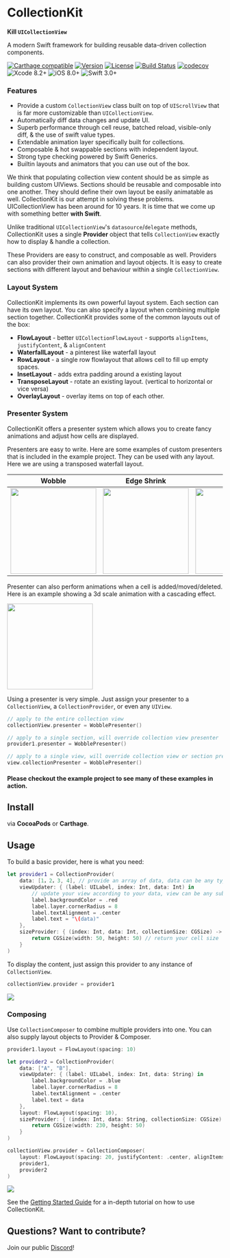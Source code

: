 # CollectionKit

**Kill `UICollectionView`**

A modern Swift framework for building reusable data-driven collection components.

[![Carthage compatible](https://img.shields.io/badge/Carthage-Compatible-brightgreen.svg?style=flat)](https://github.com/Carthage/Carthage)
[![Version](https://img.shields.io/cocoapods/v/CollectionKit.svg?style=flat)](http://cocoapods.org/pods/CollectionKit)
[![License](https://img.shields.io/cocoapods/l/CollectionKit.svg?style=flat)](https://github.com/SoySauceLab/CollectionKit/blob/master/LICENSE?raw=true)
[![Build Status](https://travis-ci.org/SoySauceLab/CollectionKit.svg?branch=master)](https://travis-ci.org/SoySauceLab/CollectionKit)
[![codecov](https://codecov.io/gh/SoySauceLab/CollectionKit/branch/master/graph/badge.svg)](https://codecov.io/gh/SoySauceLab/CollectionKit)
![Xcode 8.2+](https://img.shields.io/badge/Xcode-8.2%2B-blue.svg)
![iOS 8.0+](https://img.shields.io/badge/iOS-8.0%2B-blue.svg)
![Swift 3.0+](https://img.shields.io/badge/Swift-3.0%2B-orange.svg)

### Features

* Provide a custom `CollectionView` class built on top of `UIScrollView` that is far more customizable than `UICollectionView`.
* Automatically diff data changes and update UI.
* Superb performance through cell reuse, batched reload, visible-only diff, & the use of swift value types.
* Extendable animation layer specifically built for collections.
* Composable & hot swappable sections with independent layout.
* Strong type checking powered by Swift Generics.
* Builtin layouts and animators that you can use out of the box.

We think that populating collection view content should be as simple as building custom UIViews. Sections should be reusable and composable into one another. They should define their own layout be easily animatable as well. CollectionKit is our attempt in solving these problems. UICollectionView has been around for 10 years. It is time that we come up with something better **with Swift**.

Unlike traditional `UICollectionView`'s `datasource`/`delegate` methods, CollectionKit uses a single **Provider** object that tells `CollectionView` exactly how to display & handle a collection.

These Providers are easy to construct, and composable as well. Providers can also provider their own animation and layout objects. It is easy to create sections with different layout and behaviour within a single `CollectionView`.

### Layout System

CollectionKit implements its own powerful layout system. Each section can have its own layout. You can also specify a layout when combining multiple section together. CollectionKit provides some of the common layouts out of the box:

* **FlowLayout** - better `UICollectionFlowLayout` - supports `alignItems`, `justifyContent`, & `alignContent`
* **WaterfallLayout** - a pinterest like waterfall layout
* **RowLayout** - a single row flowlayout that allows cell to fill up empty spaces.
* **InsetLayout** - adds extra padding around a existing layout
* **TransposeLayout** - rotate an existing layout. (vertical to horizontal or vice versa)
* **OverlayLayout** - overlay items on top of each other.

### Presenter System

CollectionKit offers a presenter system which allows you to create fancy animations and adjust how cells are displayed. 

Presenters are easy to write. Here are some examples of custom presenters that is included in the example project. They can be used with any layout. Here we are using a transposed waterfall layout.

| Wobble  | Edge Shrink | Zoom |
| ------------- | ------------- | ------------- |
| <img width="200" src="http://lkzhao.com/public/posts/collectionKit/wobble.gif" />  | <img width="200" src="http://lkzhao.com/public/posts/collectionKit/edgeShrink.gif" /> | <img width="200" src="http://lkzhao.com/public/posts/collectionKit/zoom.gif" /> |

Presenter can also perform animations when a cell is added/moved/deleted. Here is an example showing a 3d scale animation with a cascading effect.

<img width="200" src="http://lkzhao.com/public/posts/collectionKit/reloadAnimation.gif" />

Using a presenter is very simple. Just assign your presenter to a `CollectionView`, a `CollectionProvider`, or even any `UIView`.

```swift
// apply to the entire collection view
collectionView.presenter = WobblePresenter()

// apply to a single section, will override collection view presenter
provider1.presenter = WobblePresenter()

// apply to a single view, will override collection view or section presenter
view.collectionPresenter = WobblePresenter()
```

#### Please checkout the example project to see many of these examples in action.

## Install

via **CocoaPods** or **Carthage**.

## Usage

To build a basic provider, here is what you need:

```swift
let provider1 = CollectionProvider(
    data: [1，2，3, 4], // provide an array of data, data can be any type
    viewUpdater: { (label: UILabel, index: Int, data: Int) in
        // update your view according to your data, view can be any subclass of UIView
        label.backgroundColor = .red
        label.layer.cornerRadius = 8
        label.textAlignment = .center
        label.text = "\(data)"
    },
    sizeProvider: { (index: Int, data: Int, collectionSize: CGSize) -> CGSize in
        return CGSize(width: 50, height: 50) // return your cell size
    }
)
```

To display the content, just assign this provider to any instance of `CollectionView`.

```swift
collectionView.provider = provider1
```

<img src="https://cdn.rawgit.com/SoySauceLab/CollectionKit/c36d783/Resources/example1.svg" />

### Composing

Use `CollectionComposer` to combine multiple providers into one. You can also supply layout objects to Provider & Composer.

```swift
provider1.layout = FlowLayout(spacing: 10)

let provider2 = CollectionProvider(
    data: ["A", "B"],
    viewUpdater: { (label: UILabel, index: Int, data: String) in
        label.backgroundColor = .blue
        label.layer.cornerRadius = 8
        label.textAlignment = .center
        label.text = data
    },
    layout: FlowLayout(spacing: 10),
    sizeProvider: { (index: Int, data: String, collectionSize: CGSize) -> CGSize in
        return CGSize(width: 230, height: 50)
    }
)

collectionView.provider = CollectionComposer(
    layout: FlowLayout(spacing: 20, justifyContent: .center, alignItems: .center),
    provider1,
    provider2
)
```

<img src="https://cdn.rawgit.com/SoySauceLab/CollectionKit/c36d783/Resources/example2.svg" />


See the [Getting Started Guide](https://soysaucelab.gitbooks.io/collectionkit-documentation/content/) for a in-depth tutorial on how to use CollectionKit.


## Questions? Want to contribute?

Join our public [Discord](https://discord.gg/e8VSaw4)!
